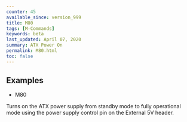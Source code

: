 ```yaml
---
counter: 45
available_since: version_999
title: M80
tags: [M-Commands] 
keywords: beta 
last_updated: April 07, 2020 
summary: ATX Power On 
permalink: M80.html
toc: false 
---
```



## Examples

* M80

Turns on the ATX power supply from standby mode to fully operational mode using the power supply control pin on the External 5V header.

